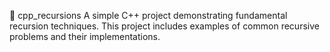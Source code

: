 📁 cpp_recursions
A simple C++ project demonstrating fundamental recursion techniques.
This project includes examples of common recursive problems and their implementations.

